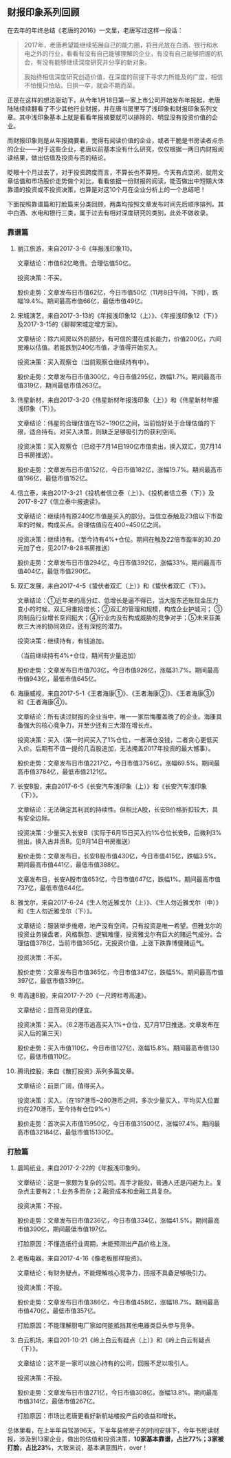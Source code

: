 ## 财报印象系列回顾
在去年的年终总结《老唐的2016》一文里，老唐写过这样一段话：

> 2017年，老唐希望能继续拓展自己的能力圈，将目光放在白酒、银行和水电之外的行业，看看有没有自己能够理解的企业，有没有自己能够把握的机会，有没有能够继续深度研究并分享的新对象。
> 
> 我始终相信深度研究创造价值，在深度的前提下寻求力所能及的广度，相信不怕慢只怕站，日拱一卒，就会不期而至。



正是在这样的想法驱动下，从今年1月18日第一家上市公司开始发布年报起，老唐陆陆续续翻看了不少其他行业财报，并在唐书房里写了浅印象和财报印象系列文章。其中浅印象基本上就是看看年报摘要就可以排除的、明显没有投资价值的企业。

 

而财报印象则是从年报摘要看，觉得有阅读价值的企业，或者干脆是书房读者点杀的企业——对于这些企业，老唐以前基本没有什么研究，仅仅根据一两日内财报阅读结果，做出估值及投资与否的结论。

 

眨眼十个月过去了，对于投资跨度而言，不算长也不算短。今天有点空闲，就用文章估值和市场股价走势做个对比，看看依据一份财报的阅读，能否做出中短期大体靠谱的投资或不投资决策，也算是对这10个月在企业分析上的一个总结吧！

 

下面按照靠谱篇和打脸篇来分类回顾，两类均按照文章发布时间先后顺序排列。其中白酒、水电和银行三类，属于过去有相对深度研究的类别，此处不做收录。

 

### 靠谱篇

1. 丽江旅游，来自2017-3-6《年报浅印象11》。

    文章结论：市值62亿略贵。合理估值50亿。

    投资决策：不买。

    股价走势：文章发布日市值62亿，今日市值50亿（11月8日午间，下同），跌幅19.4%。期间最高市值66亿，最低市值49亿。

 

2. 宋城演艺，来自2017-3-13的《年报浅印象12（上）》、《年报浅印象12（下）》及2017-3-15的《聊聊宋城定增方案》。

    文章结论：除六间房以外的部分，有可信的潜在成长能力，价值200亿，六间房难以估值。若能跌到240亿市值，才值得开始买入。

    投资决策：买入观察仓（当前观察仓继续持有中）。

    股价走势：文章发布日市值300亿，今日市值295亿，跌幅1.7%。期间最高市值319亿，期间最低市值263亿。

 

3. 伟星新材，来自2017-3-20《伟星新材年报浅印象（上）》和《伟星新材年报浅印象（下）》。

    文章结论：伟星的合理估值在152~190亿之间，当前恰好处于合理估值的下限，适合持有。对买入决策，则缺乏足够吸引力的获利空间。

    投资决策：买入观察仓（已经于7月14日190亿市值卖出，换入双汇，见7月14日书房推送）。

    股价走势：文章发布日市值152亿，今日市值182亿，涨幅19.7%。期间最高市值196亿，最低市值152亿。

 

4. 信立泰，来自2017-3-21《投机者信立泰（上）》、《投机者信立泰（下）》及2017-8-27《信立泰中报速读》。

    文章结论：继续持有原240亿市值是买入的部分。当信立泰触及23倍以下市盈率的时候，构成买点。合理估值应在400~450亿之间。

    投资决策：继续持有。（至今持有4%+仓位。期间在触及22倍市盈率的30.20元加了仓，见2017-8-28书房推送）

    股价走势：文章发布日市值294亿，今日市值392亿，涨幅33%。期间最高市值404亿，最低市值290亿。

 

5. 双汇发展，来自2017-4-5《蛰伏者双汇（上）》和《蛰伏者双汇（下）》。

    文章结论：①近年来的高分红、低增长是逼不得已，当大股东还账现金压力变小的时候，双汇将重拾增长；②双汇的管理和规模，构成企业护城河； ③肉制品行业增长空间挺大；④行业内没有构成威胁的竞争对手；⑤未来亚美欧三大洲的协同效应，还有深挖的潜力。

    投资决策：继续持有，有钱追加。

    （当前继续持有4%+仓位，期间有少量追加）

    股价走势：文章发布日市值703亿，今日市值926亿，涨幅31.7%。期间最高市值943亿，最低市值645亿。

 

6. 海康威视，来自2017-5-1《王者海康①》、《王者海康②》、《王者海康③》和《王者海康④》。

    文章结论：所有读过财报的企业当中，唯一一家后悔覆盖晚了的企业。海康具备强大的核心竞争力，并至少还有三大潜在增长点。

    投资决策：买入（第一时间买入了1%仓位，一者满仓没钱，二者贪心更低买入价。后期有不值一提的几百股追加，无法掩盖2017年投资的最大憾事）。

    股价走势：文章发布日市值2217亿，今日市值3756亿，涨幅69.5%。期间最高市值3784亿，最低市值2121亿。

 

7. 长安B股，来自2017-6-5《长安汽车浅印象（上）》和《长安汽车浅印象（下）》。

    文章结论：无法确定其利润的持续性。但相比A股，长安B价格折扣较大，具有安全边际。

    投资决策：少量买入长安B（实际于6月15日买入约1%仓位长安B，后微利3%抛出，换入古井贡B。见9月14日书房推送）

    股价走势：文章发布日，长安B股市值430亿，今日市值415亿，跌幅3.5%。期间最高市值441亿，最低市值388亿。

      文章发布日，长安A股市值653亿，今日市值647亿，跌幅1%。期间最高市值737亿，最低市值644亿。

 

8. 雅戈尔，来自2017-6-24《生人勿近雅戈尔（上）》、《生人勿近雅戈尔（中）》和《生人勿近雅戈尔（下）》。

    文章结论：服装举步维艰，地产没有空间，只有投资是唯一希望。但雅戈尔的投资业务操盘者，风格飘忽、逻辑难懂，投资雅戈尔有巨大的赌运气成分。合理估值378亿，当前市值365亿，无投资价值，上涨下跌靠博傻赌运气。

    投资决策：不买。

    股价走势：文章发布日市值365亿，今日市值347亿，跌幅5%。期间最高市值397亿，最低市值339亿。

  

9. 粤高速B股，来自2017-7-20《一尺跨栏粤高速》。

    文章结论：显而易见的便宜。

    投资决策：买入。（6.2港币追高买入1%+仓位，见7月17日推送。文章发布在买入后的第三天）

    股价走势：买入市值110亿，今日市值127亿，涨幅15.8%。期间最高市值130亿，最低市值110亿。

 

10. 腾讯控股，来自《散打投资》系列多篇文章。

    文章结论：前景广阔，值得买入。

    投资决策：买入。（在197港币~280港币之间，多次少量买入，平均买入位置约在270港币，至今持有仓位9%+）  

    股价走势：首次买入市值15950亿，今日市值31500亿，涨幅97.4%。期间最高市值32184亿，最低市值15130亿。  

 

### 打脸篇

1. 晨鸣纸业，来自2017-2-22的《年报浅印象9》。

    文章结论：这是一家颇为复杂的公司。高手才能投，普通人还是闪避为上。复杂点主要有2：1.业务多而杂；2.融资成本和金融工具复杂。

    投资决策：不投。

    股价走势：文章发布日市值236亿，今日市值334亿，涨幅41.5%。期间最高市值390亿，期间最低市值197亿。

    打脸原因：不懂造纸行业周期，未能预测出产品价格上涨。

 

2. 老板电器，来自2017-4-16《像老板那样投资》。

    文章结论：有财务疑点，不能理解核心竞争力，回报不具备足够吸引力。

    投资决策：不投。

    股价走势：文章发布日市值386亿，今日市值458亿，涨幅18.7%。期间最高市值470亿，最低市值357亿。

    打脸原因：不能理解厨电厂家如何能抵挡其他电器类巨头参与竞争。

 

3. 白云机场，来自201-10-21《岭上白云有疑点（上）》和《岭上白云有疑点（下）》。

    文章结论：这不是一家可以放心持有的公司，回报不足以吸引人。

    投资决策：不投。

    股价走势：文章发布日市值271亿，今日市值308亿，涨幅13.8%。期间最高市值314亿，最低市值267亿。

    打脸原因：市场比老唐更看好新航站楼投产后的收益和增长。



总体里看，在上半年自驾游96天，下半年装修房子的时间安排下，今年书房读财报，涉及到13家企业，做出的估值和投资决策，**10家基本靠谱，占比77%；3家被打脸，占比23%**，大致来说，基本满意图片，over！
